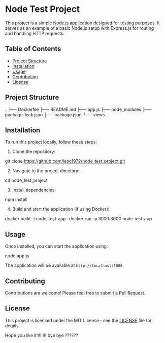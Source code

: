# Node Test Project

This project is a simple Node.js application designed for testing purposes. It serves as an example of a 
basic Node.js setup with Express.js for routing and handling HTTP requests.

## Table of Contents

- [Project Structure](#project-structure)
- [Installation](#installation)
- [Usage](#usage)
- [Contributing](#contributing)
- [License](#license)

## Project Structure

.
├── Dockerfile
├── README.md
├── app.js
├── node_modules
├── package-lock.json
├── package.json
└── views


## Installation

To run this project locally, follow these steps:

1. Clone the repository:

git clone https://github.com/lepc1972/node_test_project.git


2. Navigate to the project directory:

cd node_test_project


3. Install dependencies:

npm install


4. Build and start the application (if using Docker):

docker build -t node-test-app . docker run -p 3000:3000 node-test-app


## Usage

Once installed, you can start the application using:


node app.js


The application will be available at `http://localhost:3000`.

## Contributing

Contributions are welcome! Please feel free to submit a Pull Request.

## License

This project is licensed under the MIT License - see the [LICENSE](LICENSE) file for details.

Hope you like it!!!!!!!! bye bye ??????
